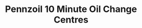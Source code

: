 ---
title: "Pennzoil 10 Minute Oil Change Centres"
url: /richmond/pennzoil-10-minute-oil-change-centres/
shop: car repair
---
